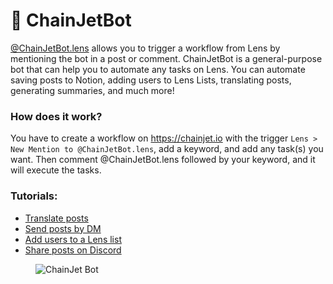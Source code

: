 # 🤖 ChainJetBot

[@ChainJetBot.lens](https://hey.xyz/u/chainjetbot) allows you to trigger a workflow from Lens by mentioning the bot in a post or comment.
ChainJetBot is a general-purpose bot that can help you to automate any tasks on Lens. You can automate saving posts to Notion, adding users to Lens Lists, translating posts, generating summaries, and much more!

### How does it work?
You have to create a workflow on https://chainjet.io with the trigger `Lens > New Mention to @ChainJetBot.lens`, add a keyword, and add any task(s) you want. Then comment @ChainJetBot.lens followed by your keyword, and it will execute the tasks.

### Tutorials:

* [Translate posts](translate-a-post-to-any-language-and-publish-it-with-a-comment.md)
* [Send posts by DM](send-a-post-by-dm.md)
* [Add users to a Lens list](add-a-user-to-a-lens-list.md)
* [Share posts on Discord](share-post-on-discord.md)

<figure><img src="../../../.gitbook/assets/ChainJetBot.lens.png" alt="ChainJet Bot"><figcaption></figcaption></figure>
